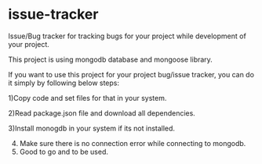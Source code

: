 # issue-tracker
Issue/Bug tracker for tracking bugs for your project while development of your project. 

This project is using mongodb database and mongoose library.

If you want to use this project for your project bug/issue tracker, you can do it simply by following below steps:

1)Copy code and set files for that in your system.

2)Read package.json file and download all dependencies.

3)Install monogdb in your system if its not installed.

4) Make sure there is no connection error while connecting to mongodb.
5) Good to go and to be used.
 
